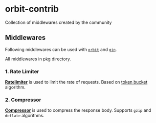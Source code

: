 # orbit-contrib

Collection of middlewares created by the community

## Middlewares

Following middlewares can be used with [`orbit`](https://github.com/shengyanli1982/orbit) and [`gin`](https://github.com/gin-gonic/gin).

All middlewares in [pkg](./pkg/) directory.

### 1. Rate Limiter

[**Ratelimiter**](./pkg/ratelimiter/) is used to limit the rate of requests. Based on [token bucket](https://en.wikipedia.org/wiki/Token_bucket) algorithm.

### 2. Compressor

[**Compressor**](./pkg/compressor/) is used to compress the response body. Supports `gzip` and `deflate` algorithms.
